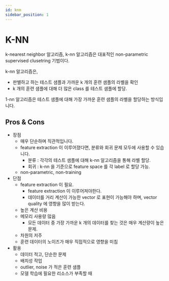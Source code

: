 ```yaml
---
id: knn
sidebar_position: 1
---
```

# K-NN

k-nearest neighbor 알고리즘, k-nn 알고리즘은 대표적인 non-parametric supervised clusetring 기법이다.

k-nn 알고리즘은,

- 판별하고 하는 테스트 샘플과 가까운 k 개의 훈련 샘플의 라벨을 확인
- k 개의 훈련 샘플에 대해 더 많은 class 를 테스트 샘플에 할당.

1-nn 알고리즘은 테스트 샘플에 대해 가장 가까운 훈련 샘플의 라벨을 할당하는 방식입니다.

## Pros & Cons

- 장점
  - 매우 단순하며 직관적입니다.
  - feature extraction  이 이루어졌다면, 분류와 회귀 문제 모두에 사용할 수 있습니다.
    - 분류 : 각각의 테스트 샘플에 대해 k-nn 알고리즘을 통해 라벨 할당.
    - 회귀 : k-nn 을 기준으로 feature space 를 각 label 로 할당 가능.
  - non-parametric, non-training
- 단점
  - feature extraction 이 필요.
    - feature extraction 이 이루어져야한다.
    - 데이터를 거리 계산이 가능한 vector 로 표현이 가능해야 하며, vector quality 에 영향을 많이 받는다.
  - 높은 계산 비용
  - 메모리 사용량 많음
    - 모든 데이터 중 가장 가까운 k 개의 데이터를 찾는 것은 매우 계산량이 높은 문제.
  - 차원의 저주
  - 훈련 데이터의 노이즈가 매우 직접적으로 영향을 미침
- 활용
  - 데이터 적고, 단순한 문제
  - 배치성 작업
  - outlier, noise 가 적은 훈련 샘플
  - 모델 학습에 필요한 리소스가 부족할 때
